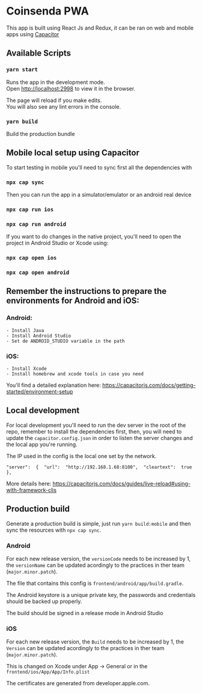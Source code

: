 # Coinsenda PWA

This app is built using React Js and Redux, it can be ran on web and mobile apps using [Capacitor](https://capacitorjs.com/)


## Available Scripts

### `yarn start`
Runs the app in the development mode.<br>
Open [http://localhost:2998](http://localhost:2998) to view it in the browser.

The page will reload if you make edits.<br>
You will also see any lint errors in the console.

### `yarn build`
Build the production bundle

## Mobile local setup using Capacitor

To start testing in mobile you'll need to sync first all the dependencies with 

### `npx cap sync`

Then you can run the app in a simulator/emulator or an android real device

### `npx cap run ios`
### `npx cap run android`

If you want to do changes in the native project, you'll need to open the project in Android Studio or Xcode using:

### `npx cap open ios`
### `npx cap open android`


## Remember the instructions to prepare the environments for Android and iOS:

### Android:

	- Install Java
	- Install Android Studio
	- Set de ANDROID_STUDIO variable in the path

### iOS:

	- Install Xcode
	- Install homebrew and xcode tools in case you need

You'll find a detailed explanation here: https://capacitorjs.com/docs/getting-started/environment-setup

## Local development

For local development you'll need to run the dev server in the root of the repo, remember to install the dependencies first, then, you will need to update the `capacitor.config.json` in order to listen the server changes and the local app you're running.

The IP used in the config is the local one set by the network.

    "server":  {  "url":  "http://192.168.1.68:8100",  "cleartext":  true  },


More details here: https://capacitorjs.com/docs/guides/live-reload#using-with-framework-clis


## Production build

Generate a production build is simple, just run `yarn build:mobile` and then sync the resources with `npx cap sync`.

### Android
For each new release version, the `versionCode` needs to be increased by 1, the `versionName` can be updated acordingly to the practices in ther team (`major.minor.patch`). 

The file that contains this config is `frontend/android/app/build.gradle`.

The Android keystore is a unique private key, the passwords and credentials should be backed up properly.

The build should be signed in a release mode in Android Studio

### iOS
For each new release version, the `Build` needs to be increased by 1, the `Version` can be updated acordingly to the practices in ther team (`major.minor.patch`).

This is changed on Xcode under App -> General or in the `frontend/ios/App/App/Info.plist`

The certificates are generated from developer.apple.com.

